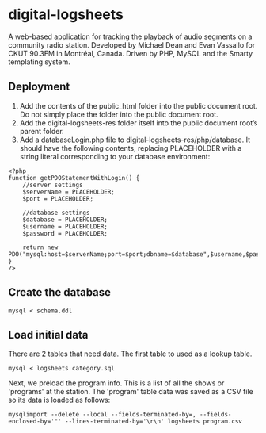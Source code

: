 # digital-logsheets

A web-based application for tracking the playback of audio segments on a community radio station. Developed by Michael Dean and Evan Vassallo for CKUT 90.3FM in Montréal, Canada. Driven by PHP, MySQL and the Smarty templating system.

## Deployment

1. Add the contents of the public_html folder into the public document root. Do not simply place the folder into the public document root.
2. Add the digital-logsheets-res folder itself into the public document root’s parent folder.
3. Add a databaseLogin.php file to digital-logsheets-res/php/database. It should have the following contents, replacing PLACEHOLDER with a string literal corresponding to your database environment:

```
<?php
function getPDOStatementWithLogin() {
    //server settings
    $serverName = PLACEHOLDER;
    $port = PLACEHOLDER;

    //database settings
    $database = PLACEHOLDER;
    $username = PLACEHOLDER;
    $password = PLACEHOLDER;

    return new PDO("mysql:host=$serverName;port=$port;dbname=$database",$username,$password);
}
?>
```


## Create the database
```
mysql < schema.ddl
```
## Load initial data

There are 2 tables that need data.
The first table to used as a lookup table.
```
mysql < logsheets category.sql
```
Next, we preload the program info. This is a list of all the shows or 'programs' at the station.
The 'program' table data  was saved as a CSV file so its data is loaded as follows:
```
mysqlimport --delete --local --fields-terminated-by=, --fields-enclosed-by='"' --lines-terminated-by='\r\n' logsheets program.csv
```

